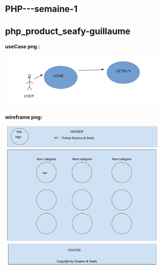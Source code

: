 # PHP---semaine-1
# php_product_seafy-guillaume

### useCase png : 

![alt text](https://github.com/Simplon-Roubaix/php_product_seafy-guillaume/blob/master/use_case/useCase.png "UseCase Image")

### wireframe png:

![alt text](https://github.com/Simplon-Roubaix/php_product_seafy-guillaume/blob/master/wireframe/wireframe%20index.png "UseCase Image")

